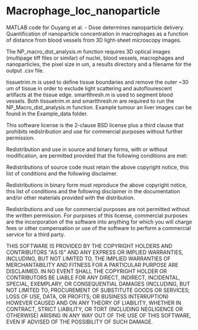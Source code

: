 # Macrophage_loc_nanoparticle
MATLAB code for Ouyang et al. - Dose determines nanoparticle delivery. Quantification of nanoparticle concentration in macrophages as a function of distance from blood vessels from 3D light-sheet microscopy images. 

The NP_macro_dist_analysis.m function requires 3D optical images (multipage tiff files or similar) of nuclei, blood vessels, macrophages and nanoparticles, the pixel size in um, a results directory and a filename for the output .csv file.

tissuetrim.m is used to define tissue boundaries and remove the outer ~30 um of tissue in order to exclude light scattering and autoflourescent artifacts at the tissue edge. smartthresh.m is used to segment blood vessels. Both tissuetrim.m and smartthresh.m are required to run the NP_Macro_dist_analysis.m function. Example tumour an liver images can be found in the Example_data folder. 




This software license is the 2-clause BSD license plus  a third clause that prohibits redistribution and use for commercial purposes without further permission.

Redistribution and use in source and binary forms, with or without modification, are permitted provided that the following conditions are met:

Redistributions of source code must retain the above copyright notice, this list of conditions and the following disclaimer.

Redistributions in binary form must reproduce the above copyright notice, this list of conditions and the following disclaimer in the documentation and/or other materials provided with the distribution.

Redistributions and use for commercial purposes are not permitted without the written permission. For purposes of this license, commercial purposes are the incorporation of the software into anything for which you will charge fees or other compensation or use of the software to perform a commercial service for a third party.

THIS SOFTWARE IS PROVIDED BY THE COPYRIGHT HOLDERS AND CONTRIBUTORS "AS IS" AND ANY EXPRESS OR IMPLIED WARRANTIES, INCLUDING, BUT NOT LIMITED TO, THE IMPLIED WARRANTIES OF MERCHANTABILITY AND FITNESS FOR A PARTICULAR PURPOSE ARE DISCLAIMED. IN NO EVENT SHALL THE COPYRIGHT HOLDER OR CONTRIBUTORS BE LIABLE FOR ANY DIRECT, INDIRECT, INCIDENTAL, SPECIAL, EXEMPLARY, OR CONSEQUENTIAL DAMAGES (INCLUDING, BUT NOT LIMITED TO, PROCUREMENT OF SUBSTITUTE GOODS OR SERVICES; LOSS OF USE, DATA, OR PROFITS; OR BUSINESS INTERRUPTION) HOWEVER CAUSED AND ON ANY THEORY OF LIABILITY, WHETHER IN CONTRACT, STRICT LIABILITY, OR TORT (INCLUDING NEGLIGENCE OR OTHERWISE) ARISING IN ANY WAY OUT OF THE USE OF THIS SOFTWARE, EVEN IF ADVISED OF THE POSSIBILITY OF SUCH DAMAGE.
